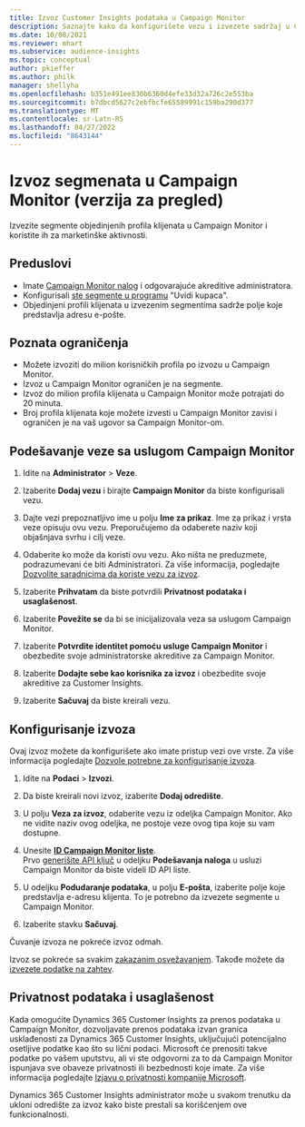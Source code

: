 ```yaml
---
title: Izvoz Customer Insights podataka u Campaign Monitor
description: Saznajte kako da konfigurišete vezu i izvezete sadržaj u Campaign Monitor.
ms.date: 10/08/2021
ms.reviewer: mhart
ms.subservice: audience-insights
ms.topic: conceptual
author: pkieffer
ms.author: philk
manager: shellyha
ms.openlocfilehash: b351e491ee830b6360d4efe33d32a726c2e553ba
ms.sourcegitcommit: b7dbcd5627c2ebfbcfe65589991c159ba290d377
ms.translationtype: MT
ms.contentlocale: sr-Latn-RS
ms.lasthandoff: 04/27/2022
ms.locfileid: "8643144"
---
```

# <a name="export-segments-to-campaign-monitor-preview"></a>Izvoz segmenata u Campaign Monitor (verzija za pregled)

Izvezite segmente objedinjenih profila klijenata u Campaign Monitor i koristite ih za marketinške aktivnosti.

## <a name="prerequisites"></a>Preduslovi

-   Imate [Campaign Monitor nalog](https://www.campaignmonitor.com/) i odgovarajuće akreditive administratora.
-   Konfigurisali [ste segmente u programu](segments.md) "Uvidi kupaca".
-   Objedinjeni profili klijenata u izvezenim segmentima sadrže polje koje predstavlja adresu e-pošte.

## <a name="known-limitations"></a>Poznata ograničenja

- Možete izvoziti do milion korisničkih profila po izvozu u Campaign Monitor.
- Izvoz u Campaign Monitor ograničen je na segmente.
- Izvoz do milion profila klijenata u Campaign Monitor može potrajati do 20 minuta. 
- Broj profila klijenata koje možete izvesti u Campaign Monitor zavisi i ograničen je na vaš ugovor sa Campaign Monitor-om.

## <a name="set-up-connection-to-campaign-monitor"></a>Podešavanje veze sa uslugom Campaign Monitor

1. Idite na **Administrator** > **Veze**.

1. Izaberite **Dodaj vezu** i birajte **Campaign Monitor** da biste konfigurisali vezu.

1. Dajte vezi prepoznatljivo ime u polju **Ime za prikaz**. Ime za prikaz i vrsta veze opisuju ovu vezu. Preporučujemo da odaberete naziv koji objašnjava svrhu i cilj veze.

1. Odaberite ko može da koristi ovu vezu. Ako ništa ne preduzmete, podrazumevani će biti Administratori. Za više informacija, pogledajte [Dozvolite saradnicima da koriste vezu za izvoz](connections.md#allow-contributors-to-use-a-connection-for-exports).

1. Izaberite **Prihvatam** da biste potvrdili **Privatnost podataka i usaglašenost**.

1. Izaberite **Povežite se** da bi se inicijalizovala veza sa uslugom Campaign Monitor.

1. Izaberite **Potvrdite identitet pomoću usluge Campaign Monitor** i obezbedite svoje administratorske akreditive za Campaign Monitor.

1. Izaberite **Dodajte sebe kao korisnika za izvoz** i obezbedite svoje akreditive za Customer Insights.

1. Izaberite **Sačuvaj** da biste kreirali vezu.

## <a name="configure-an-export"></a>Konfigurisanje izvoza

Ovaj izvoz možete da konfigurišete ako imate pristup vezi ove vrste. Za više informacija pogledajte [Dozvole potrebne za konfigurisanje izvoza](export-destinations.md#set-up-a-new-export).

1. Idite na **Podaci** > **Izvozi**.

1. Da biste kreirali novi izvoz, izaberite **Dodaj odredište**.

1. U polju **Veza za izvoz**, odaberite vezu iz odeljka Campaign Monitor. Ako ne vidite naziv ovog odeljka, ne postoje veze ovog tipa koje su vam dostupne.

1. Unesite [**ID Campaign Monitor liste**](https://www.campaignmonitor.com/api/getting-started/#your-list-id).    
   Prvo [generišite API ključ](https://www.campaignmonitor.com/api/getting-started/) u odeljku **Podešavanja naloga** u usluzi Campaign Monitor da biste videli ID API liste.  

1. U odeljku **Podudaranje podataka**, u polju **E-pošta**, izaberite polje koje predstavlja e-adresu klijenta. To je potrebno da izvezete segmente u Campaign Monitor.

1. Izaberite stavku **Sačuvaj**.

Čuvanje izvoza ne pokreće izvoz odmah.

Izvoz se pokreće sa svakim [zakazanim osvežavanjem](system.md#schedule-tab). Takođe možete da [izvezete podatke na zahtev](export-destinations.md#run-exports-on-demand). 


## <a name="data-privacy-and-compliance"></a>Privatnost podataka i usaglašenost

Kada omogućite Dynamics 365 Customer Insights za prenos podataka u Campaign Monitor, dozvoljavate prenos podataka izvan granica usklađenosti za Dynamics 365 Customer Insights, uključujući potencijalno osetljive podatke kao što su lični podaci. Microsoft će prenositi takve podatke po vašem uputstvu, ali vi ste odgovorni za to da Campaign Monitor ispunjava sve obaveze privatnosti ili bezbednosti koje imate. Za više informacija pogledajte [Izjavu o privatnosti kompanije Microsoft](https://go.microsoft.com/fwlink/?linkid=396732).

Dynamics 365 Customer Insights administrator može u svakom trenutku da ukloni odredište za izvoz kako biste prestali sa korišćenjem ove funkcionalnosti.
